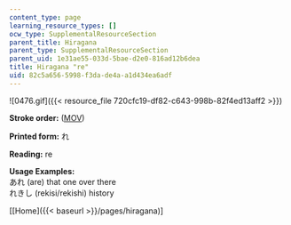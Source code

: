 ```yaml
---
content_type: page
learning_resource_types: []
ocw_type: SupplementalResourceSection
parent_title: Hiragana
parent_type: SupplementalResourceSection
parent_uid: 1e31ae55-033d-5bae-d2e0-816ad12b6dea
title: Hiragana "re"
uid: 82c5a656-5998-f3da-de4a-a1d434ea6adf
---
```


![0476.gif]({{< resource_file 720cfc19-df82-c643-998b-82f4ed13aff2 >}})

**Stroke order:** ([MOV](http://www.archive.org/download/MITRES21F.01S10_HIRAGANA_CHARACTERS/0476.mov))

**Printed form:** れ

**Reading:** re

**Usage Examples:**  
あれ (are) that one over there  
れきし (rekisi/rekishi) history

  
\[[Home]({{< baseurl >}}/pages/hiragana)\]